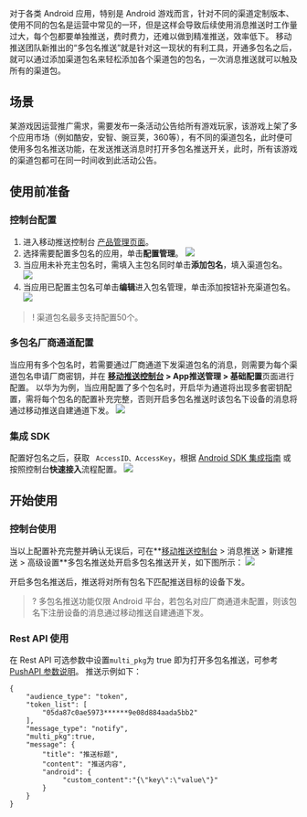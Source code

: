 对于各类 Android 应用，特别是 Android 游戏而言，针对不同的渠道定制版本、使用不同的包名是运营中常见的一环，但是这样会导致后续使用消息推送时工作量过大，每个包都要单独推送，费时费力，还难以做到精准推送，效率低下。
移动推送团队新推出的“多包名推送”就是针对这一现状的有利工具，开通多包名之后，就可以通过添加渠道包名来轻松添加各个渠道包的包名，一次消息推送就可以触及所有的渠道包。

## 场景
某游戏因运营推广需求，需要发布一条活动公告给所有游戏玩家，该游戏上架了多个应用市场（例如酷安，安智、豌豆荚，360等），有不同的渠道包名，此时便可使用多包名推送功能，在发送推送消息时打开多包名推送开关，此时，所有该游戏的渠道包都可在同一时间收到此活动公告。

## 使用前准备
### 控制台配置
1. 进入移动推送控制台 [产品管理页面](https://console.cloud.tencent.com/tpns)。
2. 选择需要配置多包名的应用，单击**配置管理**。
![](https://qcloudimg.tencent-cloud.cn/raw/2bf1daf8797d976f91f6463c1095533a.png)
3. 当应用未补充主包名时，需填入主包名同时单击**添加包名**，填入渠道包名。
![](https://main.qcloudimg.com/raw/15ed74939f633d3963f8066d88f1a526.png)
4. 当应用已配置主包名可单击**编辑**进入包名管理，单击添加按钮补充渠道包名。
![](https://main.qcloudimg.com/raw/8a5a61e28fff77c22ca5a78f94a36c49.png)
>! 渠道包名最多支持配置50个。
>

### 多包名厂商通道配置
当应用有多个包名时，若需要通过厂商通道下发渠道包名的消息，则需要为每个渠道包名申请厂商密钥，并在 **[移动推送控制台](https://console.cloud.tencent.com/tpns) > App推送管理 > 基础配置**页面进行配置。
以华为为例，当应用配置了多个包名时，开启华为通道将出现多套密钥配置，需将每个包名的配置补充完整，否则开启多包名推送时该包名下设备的消息将通过移动推送自建通道下发。
![](https://qcloudimg.tencent-cloud.cn/raw/d366a6b84e1200a5df7f293d314728d3.png)

### 集成 SDK
配置好包名之后，获取 ` AccessID、AccessKey`，根据  [Android SDK 集成指南](https://cloud.tencent.com/document/product/548/36652) 或按照控制台**快速接入**流程配置。
![](https://main.qcloudimg.com/raw/db37a69fe69c0b17f3c3a0557b9c05f6.png)

## 开始使用
### 控制台使用
当以上配置补充完整并确认无误后，可在**[移动推送控制台](https://console.cloud.tencent.com/tpns) > 消息推送 > 新建推送 > 高级设置**多包名推送处开启多包名推送开关，如下图所示：
![](https://qcloudimg.tencent-cloud.cn/raw/d8b760a07c81f2291446c88a95efe7d6.png)

开启多包名推送后，推送将对所有包名下匹配推送目标的设备下发。
>? 多包名推送功能仅限 Android 平台，若包名对应厂商通道未配置，则该包名下注册设备的消息通过移动推送自建通道下发。
>

### Rest API 使用
在 Rest API 可选参数中设置`multi_pkg`为 true 即为打开多包名推送，可参考 [PushAPI 参数说明](https://cloud.tencent.com/document/product/548/39064#.E5.8F.AF.E9.80.89.E5.8F.82.E6.95.B0)。
推送示例如下：
```
{
    "audience_type": "token",
    "token_list": [
        "05da87c0ae5973******9e08d884aada5bb2"
    ],
    "message_type": "notify",
    "multi_pkg":true,
    "message": {
        "title": "推送标题",
        "content": "推送内容",
        "android": {
        	 "custom_content":"{\"key\":\"value\"}"
        }
    }
}
```
